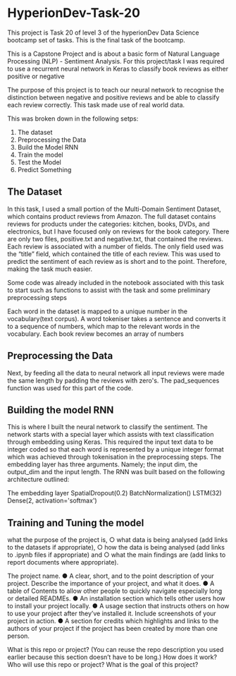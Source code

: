 # HyperionDev-Task-20

This project is Task 20 of level 3 of the hyperionDev Data Science bootcamp set of tasks.
This is the final task of the bootcamp.

This is a Capstone Project and is about a basic form of Natural Language Processing (NLP) - Sentiment Analysis. For this project/task I was required to use a recurrent neural network in Keras to classify book reviews as either positive or negative

The purpose of this project is to teach our neural network to recognise the distinction between negative and positive reviews and be able to classify each review correctly.
This task made use of real world data.

This was broken down in the following setps:

1. The dataset
2. Preprocessing the Data
3. Build the Model RNN
4. Train the model
5. Test the Model
6. Predict Something

## The Dataset
In this task, I used a small portion of the Multi-Domain Sentiment Dataset, which contains product reviews from Amazon. The full dataset contains
reviews for products under the categories: kitchen, books, DVDs, and electronics, but I have focused only on reviews for the book category.
There are only two files, positive.txt and negative.txt, that contained the reviews. Each review is associated with a number of fields. The only field
used was the “title” field, which contained the title of each review. This was used to predict the sentiment of each review as is short and to the point. Therefore, making the task much easier.

Some code was already included in the notebook associated with this task to start such as functions to assist with the task and some preliminary preprocessing steps


Each word in the dataset is mapped to a unique number in the vocabulary(text corpus). A word tokeniser takes a sentence and converts it to a sequence of numbers, which map to the relevant words in the vocabulary. Each book review becomes an array of numbers

## Preprocessing the Data

Next, by feeding all the data to neural network all input reviews were made the same length by padding the reviews with zero's. The pad_sequences function was used for this part of the code.

## Building the model RNN

This is where I built the neural network to classify the sentiment. The network starts with a special layer which assists with text classification through embedding using Keras. This required the input text data to be integer coded so that each word is represented by a unique integer format which was achieved through tokenisation in the preprocessing steps. The embedding layer has three arguments. Namely; the input dim, the output_dim and the input length.
The RNN was built based on the following architecture outlined:

The embedding layer
SpatialDropout(0.2)
BatchNormalization()
LSTM(32)
Dense(2, activation='softmax')

## Training and Tuning the model




what the purpose of the project is,
○ what data is being analysed (add links to the datasets if appropriate),
○ how the data is being analysed (add links to .ipynb files if
appropriate) and
○ what the main findings are (add links to report documents where
appropriate).



The project name.
● A clear, short, and to the point description of your project. Describe the
importance of your project, and what it does.
● A table of Contents to allow other people to quickly navigate especially long
or detailed READMEs.
● An installation section which tells other users how to install your project
locally.
● A usage section that instructs others on how to use your project after
they’ve installed it. Include screenshots of your project in action.
● A section for credits which highlights and links to the authors of your project
if the project has been created by more than one person.


What is this repo or project? (You can reuse the repo description you used earlier because this section doesn’t have to be long.)
How does it work?
Who will use this repo or project?
What is the goal of this project?
